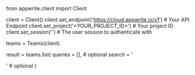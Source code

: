 from appwrite.client import Client

client = Client()
client.set_endpoint('https://cloud.appwrite.io/v1') # Your API Endpoint
client.set_project('&lt;YOUR_PROJECT_ID&gt;') # Your project ID
client.set_session('') # The user session to authenticate with

teams = Teams(client)

result = teams.list(
    queries = [], # optional
    search = '<SEARCH>' # optional
)
